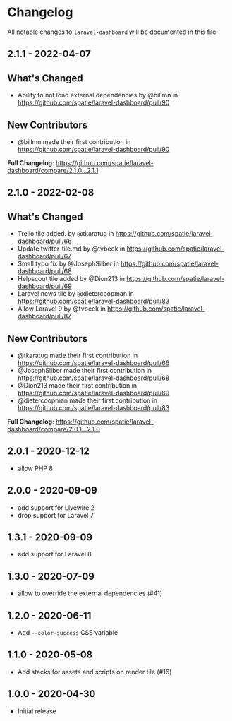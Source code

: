 # Changelog

All notable changes to `laravel-dashboard` will be documented in this file

## 2.1.1 - 2022-04-07

## What's Changed

- Ability to not load external dependencies by @billmn in https://github.com/spatie/laravel-dashboard/pull/90

## New Contributors

- @billmn made their first contribution in https://github.com/spatie/laravel-dashboard/pull/90

**Full Changelog**: https://github.com/spatie/laravel-dashboard/compare/2.1.0...2.1.1

## 2.1.0 - 2022-02-08

## What's Changed

- Trello tile added. by @tkaratug in https://github.com/spatie/laravel-dashboard/pull/66
- Update twitter-tile.md by @tvbeek in https://github.com/spatie/laravel-dashboard/pull/67
- Small typo fix by @JosephSilber in https://github.com/spatie/laravel-dashboard/pull/68
- Helpscout tile added by @Dion213 in https://github.com/spatie/laravel-dashboard/pull/69
- Laravel news tile by @dietercoopman in https://github.com/spatie/laravel-dashboard/pull/83
- Allow Laravel 9 by @tvbeek in https://github.com/spatie/laravel-dashboard/pull/87

## New Contributors

- @tkaratug made their first contribution in https://github.com/spatie/laravel-dashboard/pull/66
- @JosephSilber made their first contribution in https://github.com/spatie/laravel-dashboard/pull/68
- @Dion213 made their first contribution in https://github.com/spatie/laravel-dashboard/pull/69
- @dietercoopman made their first contribution in https://github.com/spatie/laravel-dashboard/pull/83

**Full Changelog**: https://github.com/spatie/laravel-dashboard/compare/2.0.1...2.1.0

## 2.0.1 - 2020-12-12

- allow PHP 8

## 2.0.0 - 2020-09-09

- add support for Livewire 2
- drop support for Laravel 7

## 1.3.1 - 2020-09-09

- add support for Laravel 8

## 1.3.0 - 2020-07-09

- allow to override the external dependencies (#41)

## 1.2.0 - 2020-06-11

- Add `--color-success` CSS variable

## 1.1.0 - 2020-05-08

- Add stacks for assets and scripts on render tile (#16)

## 1.0.0 - 2020-04-30

- Initial release
